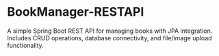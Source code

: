 # BookManager-RESTAPI
A simple Spring Boot REST API for managing books with JPA integration. Includes CRUD operations, database connectivity, and file/image upload functionality.
